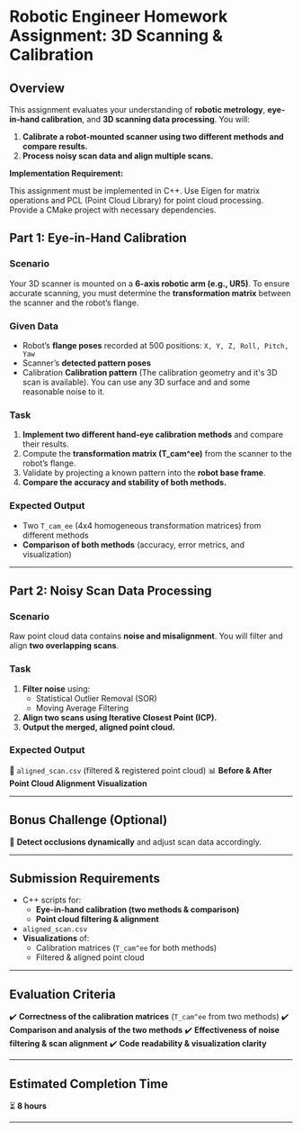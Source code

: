 # **Robotic Engineer Homework Assignment: 3D Scanning & Calibration**

## **Overview**
This assignment evaluates your understanding of **robotic metrology**, **eye-in-hand calibration**, and **3D scanning data processing**. You will:
1. **Calibrate a robot-mounted scanner using two different methods and compare results.**
2. **Process noisy scan data and align multiple scans.**

**Implementation Requirement:**

This assignment must be implemented in C++.
Use Eigen for matrix operations and PCL (Point Cloud Library) for point cloud processing.
Provide a CMake project with necessary dependencies.

## **Part 1: Eye-in-Hand Calibration**

### **Scenario**
Your 3D scanner is mounted on a **6-axis robotic arm (e.g., UR5)**. To ensure accurate scanning, you must determine the **transformation matrix** between the scanner and the robot’s flange.

### **Given Data**
- Robot’s **flange poses** recorded at 500 positions: `X, Y, Z, Roll, Pitch, Yaw`
- Scanner’s **detected pattern poses**
- Calibration **Calibration pattern** (The calibration geometry and it's 3D scan is available). You can use any 3D surface and and some reasonable noise to it. 

### **Task**
1. **Implement two different hand-eye calibration methods** and compare their results.
2. Compute the **transformation matrix (T_cam^ee)** from the scanner to the robot’s flange.
3. Validate by projecting a known pattern into the **robot base frame**.
4. **Compare the accuracy and stability of both methods.**


### **Expected Output**
- Two `T_cam_ee` (4x4 homogeneous transformation matrices) from different methods
- **Comparison of both methods** (accuracy, error metrics, and visualization)

---

## **Part 2: Noisy Scan Data Processing**

### **Scenario**
Raw point cloud data contains **noise and misalignment**. You will filter and align **two overlapping scans**.

### **Task**
1. **Filter noise** using:
   - Statistical Outlier Removal (SOR)
   - Moving Average Filtering
2. **Align two scans using Iterative Closest Point (ICP).**
3. **Output the merged, aligned point cloud.**

### **Expected Output**
📄 `aligned_scan.csv` (filtered & registered point cloud)
📊 **Before & After Point Cloud Alignment Visualization**

---

## **Bonus Challenge (Optional)**
🔹 **Detect occlusions dynamically** and adjust scan data accordingly.

---

## **Submission Requirements**
- C++ scripts for:
  - **Eye-in-hand calibration (two methods & comparison)**
  - **Point cloud filtering & alignment**
- `aligned_scan.csv`
- **Visualizations** of:
  - Calibration matrices (`T_cam^ee` for both methods)
  - Filtered & aligned point cloud

---

## **Evaluation Criteria**
✔️ **Correctness of the calibration matrices** (`T_cam^ee` from two methods)
✔️ **Comparison and analysis of the two methods**
✔️ **Effectiveness of noise filtering & scan alignment**
✔️ **Code readability & visualization clarity**

---

## **Estimated Completion Time**
⏳ **8 hours** 

---
